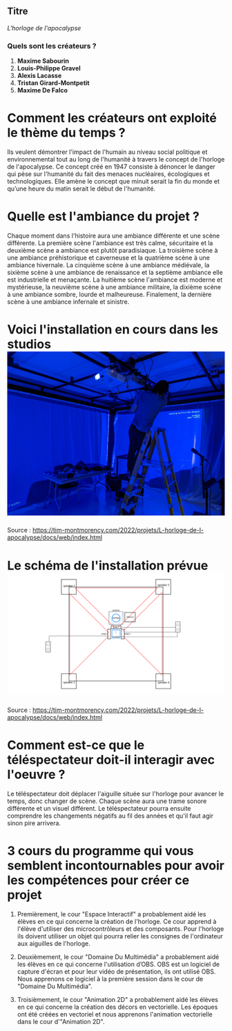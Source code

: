 ## Titre
*L'horloge de l'apocalypse*

### Quels sont les créateurs ?
1. **Maxime Sabourin**
2. **Louis-Philippe Gravel**
3. **Alexis Lacasse**
4. **Tristan Girard-Montpetit**
5. **Maxime De Falco**

# Comment les créateurs ont exploité le thème du temps ?
Ils veulent démontrer l'impact de l'humain au niveau social politique et environnemental tout au long de l'humanité à travers le concept de l'horloge de l'apocalypse. Ce concept créé en 1947 consiste à dénoncer le danger qui pèse sur l'humanité du fait des menaces nucléaires, écologiques et technologiques. Elle amène le concept que minuit serait la fin du monde et qu’une heure du matin serait le début de l'humanité.

# Quelle est l'ambiance du projet ?
Chaque moment dans l'histoire aura une ambiance différente et une scène différente. La première scène l'ambiance est très calme, sécuritaire et la deuxième scène a ambiance est plutôt paradisiaque.  La troisième scène à une ambiance préhistorique et caverneuse et la quatrième scène à une ambiance hivernale. La cinquième scène à une ambiance médiévale, la sixième scène à une ambiance de renaissance et la septième ambiance elle est industrielle et menaçante. La huitième scène l'ambiance est moderne et mystérieuse, la neuvième scène à une ambiance militaire, la dixième scène à une ambiance sombre, lourde et malheureuse. Finalement, la dernière scène à une ambiance infernale et sinistre.

# Voici l'installation en cours dans les studios  ![installation](media/projecteurs.jpeg)
Source : https://tim-montmorency.com/2022/projets/L-horloge-de-l-apocalypse/docs/web/index.html

# Le schéma de l'installation prévue ![plantation](media/plantation.png)
Source : https://tim-montmorency.com/2022/projets/L-horloge-de-l-apocalypse/docs/web/index.html

# Comment est-ce que le téléspectateur doit-il interagir avec l'oeuvre ?
Le téléspectateur doit déplacer l'aiguille située sur l'horloge pour avancer le temps, donc changer de scène. Chaque scène aura une trame sonore différente et un visuel différent. Le téléspectateur pourra ensuite comprendre les changements négatifs au fil des années et qu'il faut agir sinon pire arrivera.

# 3 cours du programme qui vous semblent incontournables pour avoir les compétences pour créer ce projet
1. Premièrement, le cour "Espace Interactif" a probablement aidé les élèves en ce qui concerne la création de l'horloge. Ce cour apprend à l'élève d'utiliser des microcontrôleurs et des composants. Pour l'horloge ils doivent utiliser un objet qui pourra relier les consignes de l'ordinateur aux aiguilles de l'horloge.

2. Deuxièmement, le cour "Domaine Du Multimédia" a probablement aidé les élèves en ce qui concerne l'utilisation d’OBS. OBS est un logiciel de capture d'écran et pour leur vidéo de présentation, ils ont utilisé OBS. Nous apprenons ce logiciel à la première session dans le cour de "Domaine Du Multimédia".

3. Troisièmement, le cour "Animation 2D" a probablement aidé les élèves en ce qui concerne la création des décors en vectorielle. Les époques ont été créées en vectoriel et nous apprenons l'animation vectorielle dans le cour d'"Animation 2D".  

